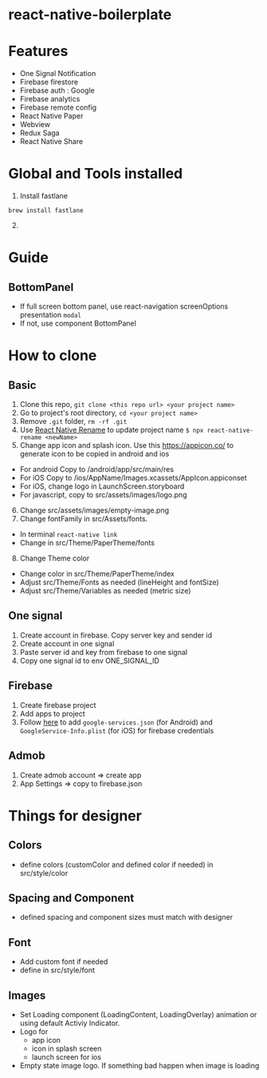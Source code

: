 # react-native-boilerplate

# Features
- One Signal Notification
- Firebase firestore
- Firebase auth : Google
- Firebase analytics
- Firebase remote config
- React Native Paper
- Webview
- Redux Saga
- React Native Share

# Global and Tools installed
1. Install fastlane
```
brew install fastlane
```
2. 

# Guide
## BottomPanel
- If full screen bottom panel, use react-navigation screenOptions presentation `modal`
- If not, use component BottomPanel

# How to clone
## Basic
1. Clone this repo, `git clone <this repo url> <your project name>`
2. Go to project's root directory, `cd <your project name>`
3. Remove `.git` folder, `rm -rf .git`
4. Use [React Native Rename](https://github.com/junedomingo/react-native-rename) to update project name `$ npx react-native-rename <newName>`
5. Change app icon and splash icon. Use this https://appicon.co/ to generate icon to be copied in android and ios
- For android Copy to /android/app/src/main/res
- For iOS Copy to /ios/AppName/Images.xcassets/AppIcon.appiconset
- For iOS, change logo in LaunchScreen.storyboard
- For javascript, copy to src/assets/images/logo.png
6. Change src/assets/images/empty-image.png
7. Change fontFamily in src/Assets/fonts.
  - In terminal `react-native link`
  - Change in src/Theme/PaperTheme/fonts
8. Change Theme color
  - Change color in src/Theme/PaperTheme/index
  - Adjust src/Theme/Fonts as needed (lineHeight and fontSize)
  - Adjust src/Theme/Variables as needed (metric size)

## One signal
1. Create account in firebase. Copy server key and sender id
2. Create account in one signal
3. Paste server id and key from firebase to one signal
4. Copy one signal id to env ONE_SIGNAL_ID

## Firebase
1. Create firebase project
2. Add apps to project
3. Follow [here](https://rnfirebase.io/) to add `google-services.json` (for Android) and `GoogleService-Info.plist` (for iOS) for firebase credentials

## Admob
1. Create admob account => create app
2. App Settings => copy to firebase.json

# Things for designer
## Colors
- define colors (customColor and defined color if needed) in src/style/color
## Spacing and Component
- defined spacing and component sizes must match with designer
## Font
- Add custom font if needed
- define in src/style/font
## Images
- Set Loading component (LoadingContent, LoadingOverlay) animation or using default Activiy Indicator.
- Logo for
  - app icon
  - icon in splash screen
  - launch screen for ios
- Empty state image logo. If something bad happen when image is loading